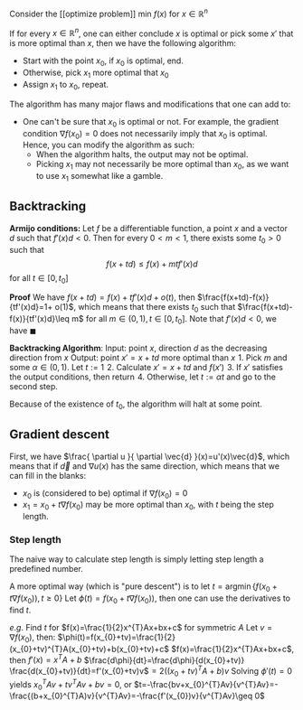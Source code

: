Consider the [[optimize problem]] min $f(x)$ for $x \in \mathbb{R}^{n}$

If for every $x \in \mathbb{R}^{n}$, one can either conclude $x$ is optimal or pick some $x'$ that is more optimal than $x$, then we have the following algorithm:
- Start with the point $x_{0}$, if $x_{0}$ is optimal, end.
- Otherwise, pick $x_{1}$ more optimal that $x_{0}$
- Assign $x_{1}$ to $x_{0}$, repeat.

The algorithm has many major flaws and modifications that one can add to:
- One can't be sure that $x_{0}$ is optimal or not. For example, the gradient condition $\nabla f(x_{0})=0$ does not necessarily imply that $x_{0}$ is optimal. Hence, you can modify the algorithm as such:
	- When the algorithm halts, the output may not be optimal.
	- Picking $x_{1}$ may not necessarily be more optimal than $x_{0}$, as we want to use $x_{1}$ somewhat like a gamble.

## Backtracking
**Armijo conditions:** Let $f$ be a differentiable function, a point $x$ and a vector $d$ such that $f'(x)d<0$. Then for every $0<m<1$, there exists some $t_{0}>0$ such that
$$
f(x+td)\leq f(x)+mtf'(x)d
$$
for all $t \in [0, t_{0}]$

**Proof**
We have $f(x+td)=f(x)+tf'(x)d+o(t)$, then $\frac{f(x+td)-f(x)}{tf'(x)d}=1+ o(1)$, which means that there exists $t_{0}$ such that $\frac{f(x+td)-f(x)}{tf'(x)d}\leq m$ for all $m \in (0,1), t \in [0, t_{0}]$. Note that $f'(x)d<0$, we have $\blacksquare$

**Backtracking Algorithm**:
Input: point $x$, direction $d$ as the decreasing direction from $x$
Output: point $x'=x+td$ more optimal than $x$
$\hspace{0pt}1$. Pick $m$ and some $\alpha \in (0,1)$. Let $t:=1$
$\hspace{0pt}2$. Calculate $x'=x+td$ and $f(x')$
$\hspace{0pt}3$. If $x'$ satisfies the output conditions, then return
$\hspace{0pt}4$. Otherwise, let $t:=\alpha t$ and go to the second step.

Because of the existence of $t_{0}$, the algorithm will halt at some point.
## Gradient descent
First, we have $\frac{ \partial u }{ \partial \vec{d} }(x)=u'(x)\vec{d}$, which means that if $\vec{d}$ and $\nabla u(x)$ has the same direction, which means that we can fill in the blanks:
- $x_{0}$ is (considered to be) optimal if $\nabla f(x_{0})=0$
- $x_{1}=x_{0}+t\nabla f(x_{0})$ may be more optimal than $x_{0}$, with $t$ being the step length.

### Step length
The naive way to calculate step length is simply letting step length a predefined number.

A more optimal way (which is "pure descent") is to let $t= \operatorname{argmin}\{ f(x_{0}+t\nabla f(x_{0})), t\geq 0 \}$
Let $\phi(t)=f(x_{0}+t\nabla f(x_{0}))$, then one can use the derivatives to find $t$.

$e$.$g$. Find $t$ for $f(x)=\frac{1}{2}x^{T}Ax+bx+c$ for symmetric $A$
Let $v=\nabla f(x_{0})$, then:
$\phi(t)=f(x_{0}+tv)=\frac{1}{2}(x_{0}+tv)^{T}A(x_{0}+tv)+b(x_{0}+tv)+c$
$f(x)=\frac{1}{2}x^{T}Ax+bx+c$, then $f'(x)=x^{T}A+b$
$\frac{d\phi}{dt}=\frac{d\phi}{d(x_{0}+tv)} \frac{d(x_{0}+tv)}{dt}=f'(x_{0}+tv)v$$=2((x_{0}+tv)^{T}A+b)v$
Solving $\phi'(t)=0$ yields
$x_{0}^{T}Av+tv^{T}Av+bv=0$, or $t=-\frac{bv+x_{0}^{T}Av}{v^{T}Av}=-\frac{(b+x_{0}^{T}A)v}{v^{T}Av}=-\frac{f'(x_{0})v}{v^{T}Av}\geq 0$
